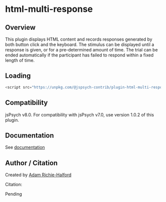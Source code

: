 # html-multi-response

## Overview

This plugin displays HTML content and records responses generated by both button click and the keyboard. The stimulus can be displayed until a response is given, or for a pre-determined amount of time. The trial can be ended automatically if the participant has failed to respond within a fixed length of time.

## Loading

```js
<script src="https://unpkg.com/@jspsych-contrib/plugin-html-multi-response@2.0.0"></script>
```

## Compatibility

jsPsych v8.0. For compatibility with jsPsych v7.0, use version 1.0.2 of this plugin.

## Documentation

See [documentation](docs/jspsych-html-multi-response.md)

## Author / Citation

Created by [Adam Richie-Halford](https://github.com/richford)

Citation:

Pending
